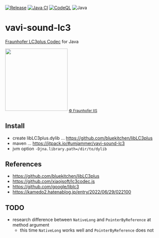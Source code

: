 [![Release](https://jitpack.io/v/umjammer/vavi-sound-lc3.svg)](https://jitpack.io/#umjammer/vavi-sound-lc3)
[![Java CI](https://github.com/umjammer/vavi-sound-lc3/actions/workflows/maven.yml/badge.svg)](https://github.com/umjammer/vavi-sound-lc3/actions/workflows/maven.yml)
[![CodeQL](https://github.com/umjammer/vavi-sound-lc3/actions/workflows/codeql.yml/badge.svg)](https://github.com/umjammer/vavi-sound-lc3/actions/workflows/codeql-analysis.yml)
![Java](https://img.shields.io/badge/Java-8-b07219)

# vavi-sound-lc3

[Fraunhofer LC3plus Codec](https://www.iis.fraunhofer.de/en/ff/amm/communication/lc3.html) for Java

<img src="https://github.com/umjammer/vavi-image-avif/assets/493908/b1bce591-715c-4840-84e5-d6da0e628d32" width="200" />
<sub><a href="https://www.iis.fraunhofer.de/en/ff/amm/communication/lc3.html">© Fraunhofer IIS</a></sub>

## Install

 * create libLC3plus.dylib ... https://github.com/bluekitchen/libLC3plus
 * maven ... https://jitpack.io/#umjammer/vavi-sound-lc3
 *  jvm option `-Djna.library.path=/dir/to/dylib`

## References

 * https://github.com/bluekitchen/libLC3plus
 * https://github.com/xiaojsoft/lc3codec.js
 * https://github.com/google/liblc3
 * https://kamedo2.hatenablog.jp/entry/2022/06/29/022100

## TODO

 * research difference between `NativeLong` and `PointerByReference` at method argument
   * this time `NativeLong` works well and `PointerByReference` does not
